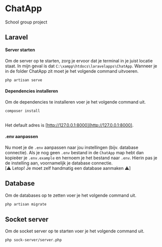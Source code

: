 # ChatApp
School group project

## Laravel

#### Server starten
Om de server op te starten, zorg je ervoor dat je terminal in je juist locatie staat. In mijn geval is dat 
`C:\xampp\htdocs\laravelapps\ChatApp`. Wanneer je in de folder ChatApp zit moet je het volgende command uitvoeren.
```bash
php artisan serve
```
#### Dependencies installeren
Om de dependencies te installeren voer je het volgende command uit.
```bash
composer install
```
\
Het default adres is [http://127.0.0.1:8000](http://127.0.0.1:8000).

#### .env aanpassen
Nu moet je de `.env` aanpassen naar jou instellingen (bijv. database connectie). Als je nog geen `.env` bestand in de `ChatApp` map hebt dan kopieëer je `.env.example` en hernoem je het bestand naar `.env`. Hierin pas je de instelling aan, voornamelijk je database connectie.
\
[⚠ Letop! Je moet zelf handmatig een database aanmaken ⚠]


## Database
Om de databases op te zetten voer je het volgende command uit.
```bash
php artisan migrate
```

## Socket server
Om de socket server op te starten voer je het volgende command uit.
```bash
php sock-server/server.php
```
